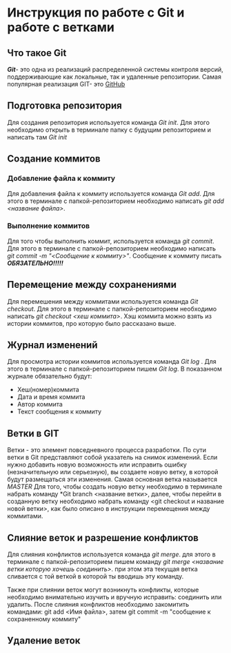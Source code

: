 # Инструкция по работе с Git и работе с ветками

## Что такое Git

***Git***- это одна из реализаций распределенной системы контроля версий, поддерживающие как локальные, так и удаленные репозитории. Самая популярная реализация GIT- это [GitHub](https://github.com)
## Подготовка репозитория

Для создания репозитория используется команда *Git init*. Для этого необходимо открыть в терминале папку с будущим репозиторием и написать там *Git init*


## Создание коммитов

### Добавление файла к коммиту
Для добавления файла к коммиту используется команда  *Git add*. Для этого в терминале с папкой-репозиторием необходимо написать *git add <название файла>*.

### Выполнение коммитов ### 

Для того чтобы выполнить коммит, используется команда *git commit*. Для этого в терминале с папкой-репозиторием необходимо написать *git commit -m "<Сообщение к коммиту>"*. Сообщение к коммиту писать ***ОБЯЗАТЕЛЬНО!!!!!***

## Перемещение между сохранениями
Для перемешения между коммитами используется команда *Git checkout*. Для этого в терминале с папкой-репозиторием необходимо написать *git checkout <хеш коммита>*. Хэш коммита можно взять из истории коммитов, про которую было рассказано выше.


## Журнал изменений

Для просмотра истории коммитов используется команда *Git log* . Для этого в терминале с папкой-репозиторием пишем *Git log*. В показанном журнале обязательно будут:
* Хеш(номер)коммита
* Дата и время коммита
* Автор коммита
* Текст сообщения к коммиту


## Ветки в GIT
Ветки - это элемент повседневного процесса разработки. По сути ветки в Git представляют собой указатель на снимок изменений. Если нужно добавить новую возможность или исправить ошибку (незначительную или серьезную), вы создаете новую ветку, в которой будут размещаться эти изменения.
Самая основная ветка называется *MASTER*
Для того, чтобы создать новую ветку необходимо в терминале набрать команду *Git branch <название ветки>, далее, чтобы перейти в созданную ветку необходимо набрать команду <git checkout и название новой ветки>, как было описано в инструкции перемещения между коммитами.

## Слияние веток и разрешение конфликтов
Для слияния конфликтов используется команда *git merge*. для этого в терминале с папкой-репозиторием пишем команду *git merge <название ветки которую хочешь соединить>*. при этом эта текущая ветка сливается с той веткой в которой ты вводишь эту команду.

Также при слиянии веток могут возникнуть конфликты, которые необходимо внимательно изучить и вручную исправить: соединить или удалить. После слияния конфликтов необходимо закомитить командами: git add <Имя файла>, затем git commit -m "сообщение к сохраненному коммиту"

## Удаление веток